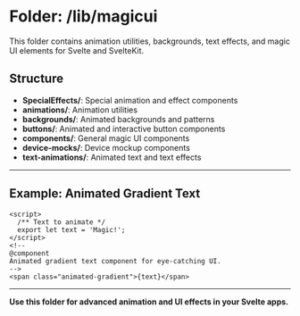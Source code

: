 # Folder: /lib/magicui

This folder contains animation utilities, backgrounds, text effects, and magic UI elements for Svelte and SvelteKit.

## Structure
- **SpecialEffects/**: Special animation and effect components
- **animations/**: Animation utilities
- **backgrounds/**: Animated backgrounds and patterns
- **buttons/**: Animated and interactive button components
- **components/**: General magic UI components
- **device-mocks/**: Device mockup components
- **text-animations/**: Animated text and text effects

---

## Example: Animated Gradient Text
```svelte
<script>
  /** Text to animate */
  export let text = 'Magic!';
</script>
<!--
@component
Animated gradient text component for eye-catching UI.
-->
<span class="animated-gradient">{text}</span>
```

---

**Use this folder for advanced animation and UI effects in your Svelte apps.**

